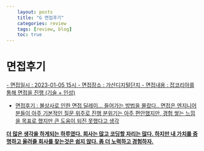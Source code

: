 ```yaml
---
    layout: posts
    title: "G 면접후기"
    categories: review
    tags: [review, blog]
    toc: true
---
```


면접후기
======

<u>
 - 면접일시 : 2023-01-05 15시
 - 면접장소 : 가산디지털단지
 - 면접내용 : 잡코리아를 통해 면접을 진행 (기술 + 인성)

 - 면접후기 : 불상사로 인한 면접 딜레이... 들어가는 방법을 몰랐다..
             면접은 엔지니어분들이 아주 기본적인 질문 위주로 진행
             분위기는 아주 편안했지만, 경험 쌓는 느낌을 목표로 했지만 큰 도움이 되진 못했다고 생각

**더 많은 생각을 하게되는 하루였다.
 회사는 많고 코딩할 자리는 많다. 
 하지만 내 가치를 증명하고 올려줄 회사를 찾는것은 쉽지 않다.
 좀 더 노력하고 경험하자.**
 </u>